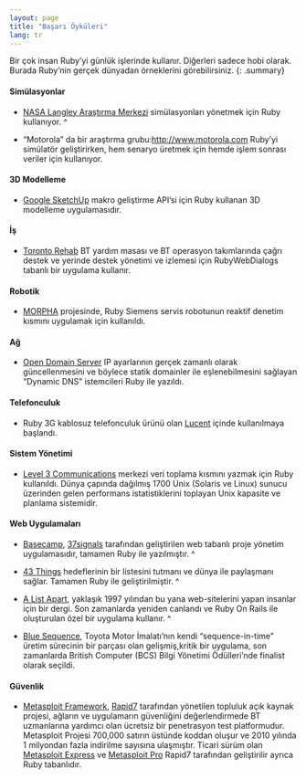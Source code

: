 ```yaml
---
layout: page
title: "Başarı Öyküleri"
lang: tr
---
```


Bir çok insan Ruby’yi günlük işlerinde kullanır. Diğerleri sadece hobi
olarak. Burada Ruby’nin gerçek dünyadan örneklerini görebilirsiniz.
{: .summary}

#### Simülasyonlar

* [NASA Langley Araştırma Merkezi][1] simülasyonları yönetmek için Ruby
  kullanıyor.
^

* “Motorola” da bir araştırma grubu:http://www.motorola.com Ruby’yi
  simülatör geliştirirken, hem senaryo üretmek için hemde işlem sonrası
  veriler için kullanıyor.

#### 3D Modelleme

* [Google SketchUp][2] makro geliştirme API’si için Ruby kullanan 3D
  modelleme uygulamasıdır.

#### İş

* [Toronto Rehab][3] BT yardım masası ve BT operasyon takımlarında çağrı
  destek ve yerinde destek yönetimi ve izlemesi için RubyWebDialogs
  tabanlı bir uygulama kullanır.

#### Robotik

* [MORPHA][4] projesinde, Ruby Siemens servis robotunun reaktif denetim
  kısmını uygulamak için kullanıldı.

#### Ağ

* [Open Domain Server][5] IP ayarlarının gerçek zamanlı olarak
  güncellenmesini ve böylece statik domainler ile eşlenebilmesini
  sağlayan “Dynamic DNS” istemcileri Ruby ile yazıldı.

#### Telefonculuk

* Ruby 3G kablosuz telefonculuk ürünü olan [Lucent][6] içinde
  kullanılmaya başlandı.

#### Sistem Yönetimi

* [Level 3 Communications][7] merkezi veri toplama kısmını yazmak için
  Ruby kullanıldı. Dünya çapında dağılmış 1700 Unix (Solaris ve Linux)
  sunucu üzerinden gelen performans istatistiklerini toplayan Unix
  kapasite ve planlama sistemidir.

#### Web Uygulamaları

* [Basecamp][8], [37signals][9] tarafından geliştirilen web tabanlı
  proje yönetim uygulamasıdır, tamamen Ruby ile yazılmıştır.
^

* [43 Things][10] hedeflerinin bir listesini tutmanı ve dünya ile
  paylaşmanı sağlar. Tamamen Ruby ile geliştirilmiştir.
^

* [A List Apart][11], yaklaşık 1997 yılından bu yana web-sitelerini
  yapan insanlar için bir dergi. Son zamanlarda yeniden canlandı ve Ruby
  On Rails ile oluşturulan özel bir uygulama kullanır.
^

* [Blue Sequence][12], Toyota Motor İmalatı’nın kendi “sequence-in-time”
  üretim sürecinin bir parçası olan gelişmiş,kritik bir uygulama, son
  zamanlarda British Computer (BCS) Bilgi Yönetimi Ödülleri’nde finalist
  olarak seçildi.

#### Güvenlik

* [Metasploit Framework][13], [Rapid7][14] tarafından yönetilen topluluk
  açık kaynak projesi, ağların ve uygulamarın güvenliğini
  değerlendirmede BT uzmanlarına yardımcı olan ücretsiz bir penetrasyon
  test platformudur. Metasploit Projesi 700,000 satırın üstünde koddan
  oluşur ve 2010 yılında 1 milyondan fazla indirilme sayısına
  ulaşmıştır. Ticari sürüm olan [Metasploit Express][15] ve [Metasploit
  Pro][16] Rapid7 tarafından geliştirilir ayrıca Ruby tabanlıdır.



[1]: http://www.larc.nasa.gov/
[2]: http://www.sketchup.com/
[3]: http://www.torontorehab.com
[4]: http://www.morpha.de/php_e/index.php3
[5]: http://ods.org/
[6]: http://www.lucent.com/
[7]: http://www.level3.com/
[8]: http://www.basecamphq.com
[9]: http://www.37signals.com
[10]: http://www.43things.com
[11]: http://www.alistapart.com
[12]: http://www.bluefountain.com/casestudies/bfs-deliver-a-2nd-sequence-production-system-for-toyota/
[13]: http://www.metasploit.com
[14]: http://www.rapid7.com
[15]: http://www.rapid7.com/products/metasploit-express.jsp
[16]: http://www.rapid7.com/products/metasploit-pro.jsp
